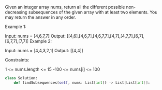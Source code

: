Given an integer array nums, 
return all the different possible non-decreasing subsequences 
of the given array with at least two elements. 
You may return the answer in any order.

 

Example 1:

Input: nums = [4,6,7,7]
Output: [[4,6],[4,6,7],[4,6,7,7],[4,7],[4,7,7],[6,7],[6,7,7],[7,7]]
Example 2:

Input: nums = [4,4,3,2,1]
Output: [[4,4]]
 

Constraints:

1 <= nums.length <= 15
-100 <= nums[i] <= 100


```python
class Solution:
    def findSubsequences(self, nums: List[int]) -> List[List[int]]:
        
        
        


```